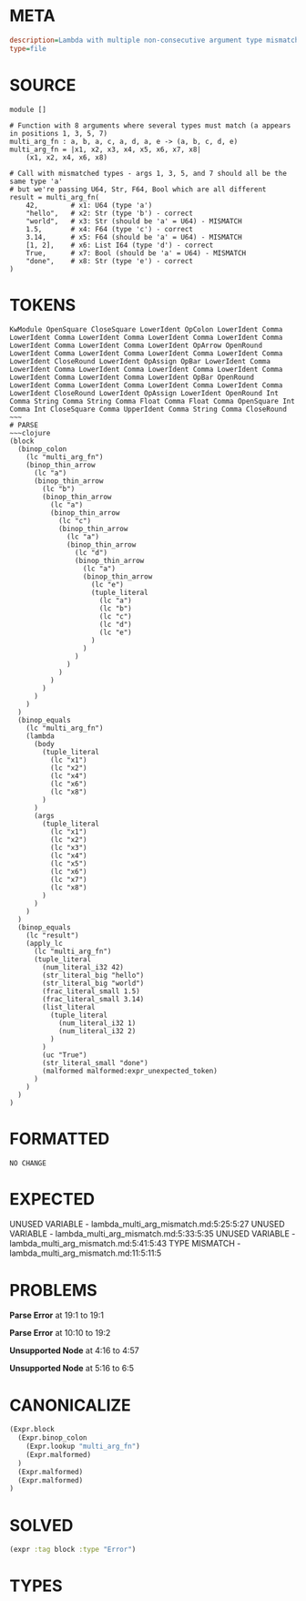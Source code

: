 # META
~~~ini
description=Lambda with multiple non-consecutive argument type mismatches
type=file
~~~
# SOURCE
~~~roc
module []

# Function with 8 arguments where several types must match (a appears in positions 1, 3, 5, 7)
multi_arg_fn : a, b, a, c, a, d, a, e -> (a, b, c, d, e)
multi_arg_fn = |x1, x2, x3, x4, x5, x6, x7, x8| 
    (x1, x2, x4, x6, x8)

# Call with mismatched types - args 1, 3, 5, and 7 should all be the same type 'a'
# but we're passing U64, Str, F64, Bool which are all different
result = multi_arg_fn(
    42,        # x1: U64 (type 'a')
    "hello",   # x2: Str (type 'b') - correct
    "world",   # x3: Str (should be 'a' = U64) - MISMATCH  
    1.5,       # x4: F64 (type 'c') - correct
    3.14,      # x5: F64 (should be 'a' = U64) - MISMATCH
    [1, 2],    # x6: List I64 (type 'd') - correct
    True,      # x7: Bool (should be 'a' = U64) - MISMATCH
    "done",    # x8: Str (type 'e') - correct
)
~~~
# TOKENS
~~~text
KwModule OpenSquare CloseSquare LowerIdent OpColon LowerIdent Comma LowerIdent Comma LowerIdent Comma LowerIdent Comma LowerIdent Comma LowerIdent Comma LowerIdent Comma LowerIdent OpArrow OpenRound LowerIdent Comma LowerIdent Comma LowerIdent Comma LowerIdent Comma LowerIdent CloseRound LowerIdent OpAssign OpBar LowerIdent Comma LowerIdent Comma LowerIdent Comma LowerIdent Comma LowerIdent Comma LowerIdent Comma LowerIdent Comma LowerIdent OpBar OpenRound LowerIdent Comma LowerIdent Comma LowerIdent Comma LowerIdent Comma LowerIdent CloseRound LowerIdent OpAssign LowerIdent OpenRound Int Comma String Comma String Comma Float Comma Float Comma OpenSquare Int Comma Int CloseSquare Comma UpperIdent Comma String Comma CloseRound ~~~
# PARSE
~~~clojure
(block
  (binop_colon
    (lc "multi_arg_fn")
    (binop_thin_arrow
      (lc "a")
      (binop_thin_arrow
        (lc "b")
        (binop_thin_arrow
          (lc "a")
          (binop_thin_arrow
            (lc "c")
            (binop_thin_arrow
              (lc "a")
              (binop_thin_arrow
                (lc "d")
                (binop_thin_arrow
                  (lc "a")
                  (binop_thin_arrow
                    (lc "e")
                    (tuple_literal
                      (lc "a")
                      (lc "b")
                      (lc "c")
                      (lc "d")
                      (lc "e")
                    )
                  )
                )
              )
            )
          )
        )
      )
    )
  )
  (binop_equals
    (lc "multi_arg_fn")
    (lambda
      (body
        (tuple_literal
          (lc "x1")
          (lc "x2")
          (lc "x4")
          (lc "x6")
          (lc "x8")
        )
      )
      (args
        (tuple_literal
          (lc "x1")
          (lc "x2")
          (lc "x3")
          (lc "x4")
          (lc "x5")
          (lc "x6")
          (lc "x7")
          (lc "x8")
        )
      )
    )
  )
  (binop_equals
    (lc "result")
    (apply_lc
      (lc "multi_arg_fn")
      (tuple_literal
        (num_literal_i32 42)
        (str_literal_big "hello")
        (str_literal_big "world")
        (frac_literal_small 1.5)
        (frac_literal_small 3.14)
        (list_literal
          (tuple_literal
            (num_literal_i32 1)
            (num_literal_i32 2)
          )
        )
        (uc "True")
        (str_literal_small "done")
        (malformed malformed:expr_unexpected_token)
      )
    )
  )
)
~~~
# FORMATTED
~~~roc
NO CHANGE
~~~
# EXPECTED
UNUSED VARIABLE - lambda_multi_arg_mismatch.md:5:25:5:27
UNUSED VARIABLE - lambda_multi_arg_mismatch.md:5:33:5:35
UNUSED VARIABLE - lambda_multi_arg_mismatch.md:5:41:5:43
TYPE MISMATCH - lambda_multi_arg_mismatch.md:11:5:11:5
# PROBLEMS
**Parse Error**
at 19:1 to 19:1

**Parse Error**
at 10:10 to 19:2

**Unsupported Node**
at 4:16 to 4:57

**Unsupported Node**
at 5:16 to 6:5

# CANONICALIZE
~~~clojure
(Expr.block
  (Expr.binop_colon
    (Expr.lookup "multi_arg_fn")
    (Expr.malformed)
  )
  (Expr.malformed)
  (Expr.malformed)
)
~~~
# SOLVED
~~~clojure
(expr :tag block :type "Error")
~~~
# TYPES
~~~roc
~~~
